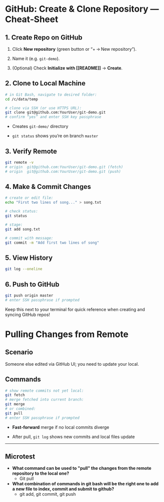 
# GitHub: Create & Clone Repository — Cheat‑Sheet

## 1. Create Repo on GitHub

1. Click **New repository** (green button or “+ → New repository”).
    
2. Name it (e.g. `git-demo`).
    
3. (Optional) Check **Initialize with [[README]]** → **Create**.
    

## 2. Clone to Local Machine

```bash
# in Git Bash, navigate to desired folder:
cd /c/data/temp  

# clone via SSH (or use HTTPS URL):
git clone git@github.com:YourUser/git-demo.git  
# confirm “yes” and enter SSH key passphrase
```

- Creates `git-demo/` directory
    
- `git status` shows you’re on branch `master`
    

## 3. Verify Remote

```bash
git remote -v
# origin  git@github.com:YourUser/git-demo.git (fetch)
# origin  git@github.com:YourUser/git-demo.git (push)
```

## 4. Make & Commit Changes

```bash
# create or edit file:
echo "First two lines of song..." > song.txt  

# check status:
git status  

# stage:
git add song.txt  

# commit with message:
git commit -m "Add first two lines of song"
```

## 5. View History

```bash
git log --oneline
```

## 6. Push to GitHub

```bash
git push origin master
# enter SSH passphrase if prompted
```

Keep this next to your terminal for quick reference when creating and syncing GitHub repos!

# Pulling Changes from Remote

## Scenario

Someone else edited via GitHub UI; you need to update your local.

## Commands

```bash
# show remote commits not yet local: 
git fetch 
# merge fetched into current branch: 
git merge    
# or combined: 
git pull   
# enter SSH passphrase if prompted
```

- **Fast‑forward** merge if no local commits diverge
    
- After pull, `git log` shows new commits and local files update
---
## Microtest

- **What command can be used to "pull" the changes from the remote repository to the local one?**
	- Git pull
- **What combination of commands in git bash will be the right one to add a new file to index, commit and submit to github?**
	- git add, git commit, git push
